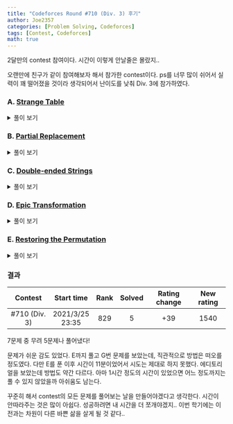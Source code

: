 ```yaml
---
title: "Codeforces Round #710 (Div. 3) 후기"
author: Joe2357
categories: [Problem Solving, Codeforces]
tags: [Contest, Codeforces]
math: true
---
```


2달만의 contest 참여이다. 시간이 이렇게 안날줄은 몰랐지..

오랜만에 친구가 같이 참여해보자 해서 참가한 contest이다. ps를 너무 많이 쉬어서 실력이 꽤 떨어졌을 것이라 생각되어서 난이도를 낮춰 Div. 3에 참가하였다.

### A. [Strange Table](https://codeforces.com/contest/1506/problem/A)

<details markdown="1"><summary>풀이 보기</summary>
#### 풀이

직관적이고 쉬운 문제이다.

우선 예시로 각 지점의 좌표는 (n, m)으로 나타낼 수 있다.

|      |      |      |      |      |
| :--: | :--: | :--: | :--: | :--: |
| 0, 0 | 0, 1 | 0, 2 | 0, 3 | 0, 4 |
| 1, 0 | 1, 1 | 1, 2 | 1, 3 | 1, 4 |
| 2, 0 | 2, 1 | 2, 2 | 2, 3 | 2, 4 |

이 때 구하는 $x$의 값은 $m\times{column}+n$으로 나타낼 수 있다.

마찬가지로, 문제에서 구하려는 **"by rows"**에서는 $x$의 값을 $n\times{row}+m$으로 나타낼 수 있다.

따라서 n과 m만 구하면 원하는 정답을 찾아낼 수 있다.

#### 코드

```c
#include <stdio.h>

int main() {
    int t;
    scanf("%d", &t);
    while (t--) {
        long long n, m, x;
        scanf("%lld %lld %lld", &n, &m, &x);
        --x;
        long long a = x / n, b = x % n;
        printf("%lld\n", b * m + a + 1);
    }
    return 0;
}
```

</details>

### B. [Partial Replacement](https://codeforces.com/contest/1506/problem/B)

<details markdown="1"><summary>풀이 보기</summary>
#### 풀이

문제에서 주어진 조건 중 가장 유심히 봐야 할 줄이 있다.

"It is guaranteed that the distance between any two neighboring '\*' characters does not exceed $k$."

이 문장의 의미를 해석하면, 어떻게든 뛰더라도 길이 끊기지 않고 도달할 방법이 있다는 것이다.

그렇다면 뛰어야 할 상황에서 가능한 선택지가 여러개 있다면 <u>가장 멀리 뛰는 것</u>이 뛰는 횟수를 줄일 수 있는 방법일 것이다.

그렇다. 이 문제는 최대한 멀리 뛰는 것을 반복하여 그리디 알고리즘을 사용한다.

#### 코드

```c
#include <stdio.h>

#define MAX_LEN 50

int main() {
    int t;
    scanf("%d", &t);
    while (t--) {
        int n, k;
        scanf("%d %d", &n, &k);
        char str[MAX_LEN + 1];
        scanf("%s", str);

        // find first *
        int start = 0, end = n - 1;
        for (; start < n && str[start] == '.'; ++start);
        for (; end >= start && str[end] == '.'; --end);

        if (start == end) {
            printf("1\n");
        }
        else {
            int a = 1;
            while (start < end) {
                int i;
                for (i = start + k; start < i && str[i] == '.'; --i);
                start = i;
                ++a;
            }
            printf("%d\n", a);
        }
    }
    return 0;
}
```

</details>

### C. [Double-ended Strings](https://codeforces.com/contest/1506/problem/C)

<details markdown="1"><summary>풀이 보기</summary>
#### 풀이

이 문제의 총평은 한줄로 요약할 수 있을 것 같다. **"개같은 C"**..

우선 주어진 문장은 앞뒤에서만 지워나갈 수 있기 때문에, 문장이 끊어졌다가 이어지는 경우는 없다. 결국 search에 사용할 문장들은 모두 original의 substring들이다.

가장 긴 substring부터 하나하나 순차적으로 찾는 방법을 사용했다. python이나 java 썼으면 substring[a:b]랑 search 등으로 시간을 많이 줄일 수 있었을 것 같다..

#### 코드

```c
#include <stdio.h>

#define MAX_LEN 20
#define True 1
#define False 0
typedef char boolean;

char str[2][MAX_LEN + 1];

int strlen(char* st) {
    int i;
    for (i = 0; st[i]; ++i);
    return i;
}

#define min(a, b) (((a) > (b)) ? (b) : (a))

int main() {
    int t;
    scanf("%d", &t);
    while (t--) {
        scanf("%s %s", str[0], str[1]);

        int len[2] = { strlen(str[0]), strlen(str[1]) };
        int k = len[0] + len[1];

        int l;
        for (int i = len[1]; i > 0; --i) {
            for (int j = 0; j + i <= len[1]; ++j) {
                l = 0;
                while (l + i <= len[0]) {
                    if (str[0][l] == str[1][j]) {
                        boolean isSame = True;
                        for (int a = 0; a < i; ++a) {
                            isSame &= (str[0][l + a] == str[1][j + a]);
                        }
                        if (isSame) {
                            l = 9999;
                            k -= (i * 2);
                        }
                        else {
                            ++l;
                        }
                    }
                    else {
                        ++l;
                    }
                }
                if (l == 9999) {
                    break;
                }
            }
            if (l == 9999) {
                break;
            }
        }
        printf("%d\n", k);
    }
    return 0;
}
```

</details>

### D. [Epic Transformation](https://codeforces.com/contest/1506/problem/D)

<details markdown="1"><summary>풀이 보기</summary>
#### 풀이
똑같은 숫자는 지울 수 없고, 다른 숫자는 1:1로 서로 제거할 수 있다.
그래서, 우선 똑같은 숫자가 몇개씩 있는지 미리 계산해놓아야한다.

그리고 제거할 수 있는 숫자를 하나씩 제거해나가는 방법을 택했다. 가장 많이 있는 숫자 2개를 골라서 하나씩 제거하는 방법을 택했다. 가장 많이 존재하는 수를 빠르게 찾기 위해서 stl의 우선순위 큐를 사용했다.

확실하게 계산하기 위해서 1개씩 지우는 방법을 택했는데, 시간 안에 작동한다는 것이 조금 애매하다. 아마 Div.2에서는 tle가 날 것이다.

더 좋은 방법은 가장 많이 있는 숫자를 m이라고 정의하였다면, max(n % 2, 2 \* m - n)으로 계산할 수 있다는 것이다. 증명은 아직 하지 못했다..

#### 코드

```cpp
#include <stdio.h>
#include <vector>
#include <algorithm>
#include <queue>

using namespace std;
#define MAX_LEN 200000

struct cmp {
    bool operator()(int a, int b) {
        return a < b;
    }
};

int main() {
    int t;
    scanf("%d", &t);
    while (t--) {
        int n;
        scanf("%d", &n);
        int arr[MAX_LEN];
        for (int i = 0; i < n; ++i) {
            scanf("%d", arr + i);
        }

        priority_queue<int, vector<int>, cmp> pq;

        sort(arr, arr + n);
        int temp = 1;
        for (int i = 1; i < n; ++i) {
            if (arr[i] != arr[i - 1]) {
                pq.push(temp);
                temp = 1;
            }
            else {
                ++temp;
            }
        }
        pq.push(temp);

        int result = 0;
        while (!pq.empty()) {
            int a = pq.top();
            pq.pop();
            if (pq.empty()) {
                result = a;
                break;
            }
            else {
                int b = pq.top();
                pq.pop();
                if (a > 1) {
                    pq.push(a - 1);
                }
                if (b > 1) {
                    pq.push(b - 1);
                }
            }
        }
        printf("%d\n", result);
    }
    return 0;
}
```

</details>

### E. [Restoring the Permutation](https://codeforces.com/contest/1506/problem/E)

<details markdown="1"><summary>풀이 보기</summary>
#### 풀이
간단하다. 직관적인 문제이다.
배열의 값 $q_{i}$는 이전에 나온 수들 중에서 최댓값을 의미한다. 따라서 이 값이 바뀌는 지점은 그 값을 사용하여야한다는 의미이다. 예를 들어 $q_{i}$값이 3으로 바뀌는 순간이 있다면, 원래 배열에서도 그 위치의 값은 3이고, 이후에는 1과 2를 사용하여 자리를 채울 수 있다는 의미이다.

따라서 값이 바뀌는 지점에서의 배열값 $a_{i}$는 $q_{i}$를 사용하고, 변경되지 않는다면 사용 가능한 수들로 최대 / 최소의 순열을 만들어나가면 된다.

구현에는 우선순위 큐를 사용했다. 최소 힙과 최대 힙 2개를 사용하여 각 힙에 따라 최대 순열 / 최소 순열을 뽑아낼 수 있도록 하였다.

#### 코드

```cpp
#include <stdio.h>
#include <vector>
#include <algorithm>
#include <queue>

using namespace std;

struct gcmp {
    bool operator()(int a, int b) {
        return a < b;
    }
};
struct lcmp {
    bool operator()(int a, int b) {
        return a > b;
    }
};

int main() {
    int t;
    scanf("%d", &t);
    while (t--) {
        int n;
        scanf("%d", &n);

        int x = 0;
        int used = 1;
        vector<int> minV, maxV;
        priority_queue<int, vector<int>, gcmp> pq1;
        priority_queue<int, vector<int>, lcmp> pq2;

        for (int i = 0; i < n; ++i) {
            int a;
            scanf("%d", &a);
            if (x != a) {
                x = a;
                minV.push_back(x);
                maxV.push_back(x);
                for (; used < x; ++used) {
                    pq1.push(used);
                    pq2.push(used);
                }
                used = x + 1;
            }
            else {
                minV.push_back(pq2.top());
                maxV.push_back(pq1.top());
                pq1.pop();
                pq2.pop();
            }
        }

        for (int i : minV) {
            printf("%d ", i);
        }
        printf("\n");
        for (int i : maxV) {
            printf("%d ", i);
        }
        printf("\n");
    }
    return 0;
}
```

</details>

### 결과

|    Contest    |      Start time      | Rank | Solved | Rating change | New rating |
| :-----------: | :------------------: | :--: | :----: | :-----------: | :--------: |
| #710 (Div. 3) | 2021/3/25<br />23:35 | 829  |   5    |      +39      |    1540    |

7문제 중 무려 5문제나 풀어냈다!

문제가 쉬운 감도 있었다. E까지 풀고 G번 문제를 보았는데, 직관적으로 방법은 떠오를 정도였다. 다만 E를 푼 이후 시간이 11분이었어서 시도는 제대로 하지 못했다. 에디토리얼을 보았는데 방법도 약간 다르다. 아마 1시간 정도의 시간이 있었으면 어느 정도까지는 풀 수 있지 않았을까 아쉬움도 남는다.

꾸준히 해서 contest의 모든 문제를 풀어보는 날을 만들어야겠다고 생각한다. 시간이 안따라주는 것은 많이 아쉽다. 성공하려면 내 시간을 더 쪼개야겠지.. 이번 학기에는 이전과는 차원이 다른 바쁜 삶을 살게 될 것 같다..

